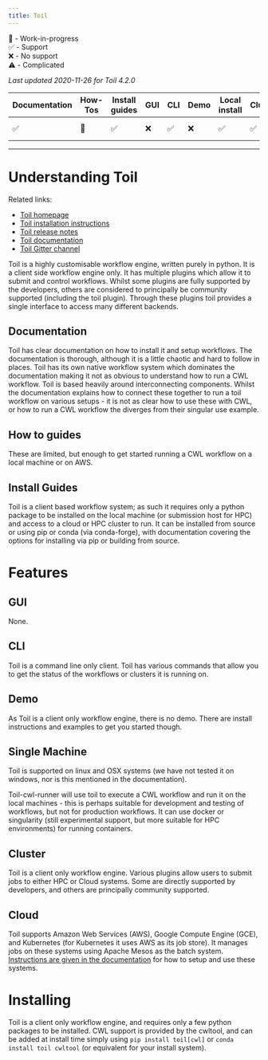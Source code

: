 ```yaml
---
title: Toil
---
```


🚧 - Work-in-progress  
✅ - Support  
❌ - No support  
⚠️  - Complicated  

_Last updated 2020-11-26 for Toil 4.2.0_

| Documentation | How-Tos | Install guides | GUI | CLI | Demo | Local install | Cluster | Cloud | Complex setup | Complex use | CWL version |
| -- | --- | -- | -- | -- | -- | -- | -- | -- | -- | -- | -- |
| ✅ | 🚧 | ✅ | ❌ | ✅ | ❌ | ✅ | ✅ | ✅ | ⚠ | ⚠ | v1.2.0-dev4 |


----


# Understanding Toil

Related links:
* [Toil homepage](https://toil.ucsc-cgl.org/)
* [Toil installation instructions](http://toil.readthedocs.io/en/latest/gettingStarted/install.html)
* [Toil release notes](https://github.com/DataBiosphere/toil/releases/latest)
* [Toil documentation](https://toil.readthedocs.io/en/latest/)
* [Toil Gitter channel](https://gitter.im/bd2k-genomics-toil/Lobby)

Toil is a highly customisable workflow engine, written purely in python. It is a client side workflow engine only. It has multiple plugins which allow it to submit and control workflows.  Whilst some plugins are fully supported by the developers, others are considered to principally be community supported (including the toil plugin).  Through these plugins toil provides a single interface to access many different backends. 


## Documentation

Toil has clear documentation on how to install it and setup workflows. The documentation is thorough, although it is a little chaotic and hard to follow in places. Toil has its own native workflow system which dominates the documentation making it not as obvious to understand how to run a CWL workflow.  Toil is based heavily around interconnecting components. Whilst the documentation explains how to connect these together to run a toil workflow on various setups - it is not as clear how to use these with CWL, or how to run a CWL workflow the diverges from their singular use example.

## How to guides

These are limited, but enough to get started running a CWL workflow on a local machine or on AWS.

## Install Guides

Toil is a client based workflow system; as such it requires only a python package to be installed on the local machine (or submission host for HPC) and access to a cloud or HPC cluster to run. It can be installed from source or using pip or conda (via conda-forge), with documentation covering the options for installing via pip or building from source.


# Features

## GUI

None.

## CLI

Toil is a command line only client. Toil has various commands that allow you to get the status of the workflows or clusters it is running on.

## Demo

As Toil is a client only workflow engine, there is no demo.  There are install instructions and examples to get you started though.

## Single Machine

Toil is supported on linux and OSX systems (we have not tested it on windows, nor is this mentioned in the documentation).

Toil-cwl-runner will use toil to execute a CWL workflow and run it on the local machines - this is perhaps suitable for development and testing of workflows, but not for production workflows. It can use docker or singularity (still experimental support, but more suitable for HPC environments) for running containers.


## Cluster

Toil is a client only workflow engine.  Various plugins allow users to submit jobs to either HPC or Cloud systems.  Some are directly supported by developers, and others are principally community supported.

## Cloud

Toil supports Amazon Web Services (AWS), Google Compute Engine (GCE), and Kubernetes (for Kubernetes it uses AWS as its job store). It manages jobs on these systems using Apache Mesos as the batch system. [Instructions are given in the documentation](https://toil.readthedocs.io/en/latest/running/cloud/cloud.html) for how to setup and use these systems.


# Installing

Toil is a client only workflow engine, and requires only a few python packages to be installed. CWL support is provided by the cwltool, and can be added at install time simply using `pip install toil[cwl]` or `conda install toil cwltool` (or equivalent for your install system).
     
